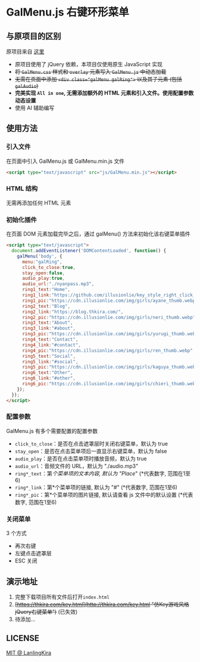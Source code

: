 # GalMenu.js 右键环形菜单

## 与原项目的区别

原项目来自 [这里](https://github.com/LanlingKira/key_style_right_click_menu)

- 原项目使用了 jQuery 依赖，本项目仅使用原生 JavaScript 实现
- ~~将 `GalMenu.css` 样式和 `overlay` 元素写入 `GalMenu.js` 中动态加载~~
- ~~无需在页面中添加 `<div class="galMenu galRing">` 以及其子元素 (包括`galAudio`)~~
- **完美实现 `All in one`, 无需添加额外的 HTML 元素和引入文件。使用配置参数动态设置**
- 使用 AI 辅助编写

## 使用方法

### 引入文件

在页面中引入 GalMenu.js 或 GalMenu.min.js 文件

``` html
<script type="text/javascript" src="js/GalMenu.min.js"></script>
```

### HTML 结构

无需再添加任何 HTML 元素

### 初始化插件

在页面 DOM 元素加载完毕之后，通过 galMenu() 方法来初始化该右键菜单插件

``` html
<script type="text/javascript">
  document.addEventListener('DOMContentLoaded', function() {
    galMenu('body', {
      menu:"galRing",
      click_to_close:true,
      stay_open:false,
      audio_play:true,
      audio_url:"./nyanpass.mp3",
      ring1_text:"Home",
      ring1_link:"https://github.com/illusionlie/key_style_right_click_menu",
      ring1_pic:"https://cdn.illusionlie.com/img/girls/ayane_thumb.webp",
      ring2_text:"Blog",
      ring2_link:"https://blog.thkira.com/",
      ring2_pic:"https://cdn.illusionlie.com/img/girls/neri_thumb.webp",
      ring3_text:"About",
      ring3_link:"#about",
      ring3_pic:"https://cdn.illusionlie.com/img/girls/yurugi_thumb.webp",
      ring4_text:"Contact",
      ring4_link:"#contact",
      ring4_pic:"https://cdn.illusionlie.com/img/girls/ren_thumb.webp",
      ring5_text:"Social",
      ring5_link:"#social",
      ring5_pic:"https://cdn.illusionlie.com/img/girls/kaguya_thumb.webp",
      ring6_text:"Other",
      ring6_link:"#other",
      ring6_pic:"https://cdn.illusionlie.com/img/girls/chieri_thumb.webp"
    });
  });
</script>
```

### 配置参数

GalMenu.js 有多个需要配置的配置参数

- `click_to_close`：是否在点击遮罩层时关闭右键菜单，默认为 true
- `stay_open`：是否在点击菜单项后一直显示右键菜单，默认为 false
- `audio_play`：是否在点击菜单项时播放音频，默认为 true
- `audio_url`：音频文件的 URL，默认为 "./audio.mp3"
- `ring*_text`：第*个菜单项的文本内容, 默认为 "Place*" (*代表数字, 范围在1至6)
- `ring*_link`：第*个菜单项的链接, 默认为 "#" (*代表数字, 范围在1至6)
- `ring*_pic`：第*个菜单项的图片链接, 默认请查看 js 文件中的默认设置 (*代表数字, 范围在1至6)

### 关闭菜单

3 个方式

- 再次右键
- 左键点击遮罩层
- ESC 关闭

## 演示地址

1. 完整下载项目所有文件后打开`index.html`
2. ~~[https://thkira.com/key.html](http://thkira.com/key.html "仿Key游戏风格jQuery右键菜单")~~ (已失效)
3. 待添加...

## LICENSE

[MIT @ LanlingKira](./LICENSE)
